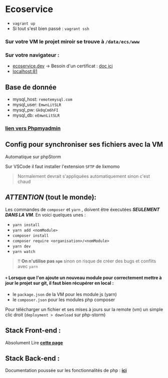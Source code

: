 # Ecoservice

- `vagrant up`
- Si tout s'est bien passé : `vagrant ssh`<br>

### Sur votre VM le projet miroir se trouve à `/data/ecs/www`
### Sur votre navigateur : 
- [ecoservice.dev](http://ecoservice.dev) &rarr; Besoin d'un certificat : [doc ici](1Installation.md#)
- [localhost:81](http://localhost:81)

## Base de donnée

- mysql_host: `remotemysql.com`
- mysql_user: `EmwnLitSLR`
- mysql_pw: `Gk0qCm6hFI`
- mysql_db: `eEmwnLitSLR`

### [**lien vers Phpmyadmin**](https://remotemysql.com/phpmyadmin/index.php) 

## Config pour synchroniser ses fichiers avec la VM
Automatique sur phpStorm

Sur VSCode il faut installer l'extension `SFTP` de lixmomo 
> Normalement devrait s'appliquées automatiquement sinon c'est chaud

## ***ATTENTION*** (tout le monde): 

Les commandes de `composer` et `yarn` ,
doivent être éxecutées ***SEULEMENT DANS LA VM***. En voici quelques unes :

- `yarn install` 
- `yarn add <nomModule>` 
- `composer install`
- `composer require <organisation>/<nomModule>`
- `yarn dev`
- `yarn watch`

> !! **On n'utilise pas `npm`** sinon on risque de créer des bugs et conflits avec `yarn`

#### `+` Lorsque que l'on ajoute un nouveau module pour correctement mettre à jour le projet sur git, il faut bien récupérer en local :
- le `package.json` de la VM pour les module js (yarn)
- le `composer.json` pour les modules php composer

Pour télécharger un fichier et ses mises à jours sur la remote (vm) un simple clic droit (`deployment > download` sur php-storm)

## **Stack Front-end** : 
Absolument Lire [**cette page**](https://github.com/ryanmcdermott/clean-code-javascript#introduction)
## **Stack Back-end** : 

Documentation poussée sur les fonctionnalités de php : [**ici**](https://phptherightway.com/)